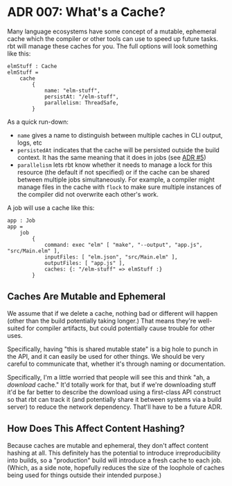 # ADR 007: What's a Cache?

Many language ecosystems have some concept of a mutable, ephemeral cache which the compiler or other tools can use to speed up future tasks.
rbt will manage these caches for you.
The full options will look something like this:

```roc
elmStuff : Cache
elmStuff =
    cache
        {
            name: "elm-stuff",
            persistAt: "/elm-stuff",
            parallelism: ThreadSafe,
        }
```

As a quick run-down:

- `name` gives a name to distinguish between multiple caches in CLI output, logs, etc
- `persistedAt` indicates that the cache will be persisted outside the build context.
  It has the same meaning that it does in jobs (see [ADR #5](./005-jobs.md))
- `parallelism` lets rbt know whether it needs to manage a lock for this resource (the default if not specified) or if the cache can be shared between multiple jobs simultaneously.
  For example, a compiler might manage files in the cache with `flock` to make sure multiple instances of the compiler did not overwrite each other's work.

A job will use a cache like this:

```roc
app : Job
app =
    job
        { 
            command: exec "elm" [ "make", "--output", "app.js", "src/Main.elm" ],
            inputFiles: [ "elm.json", "src/Main.elm" ],
            outputFiles: [ "app.js" ],
            caches: {: "/elm-stuff" => elmStuff :}
        }
```

## Caches Are Mutable and Ephemeral

We assume that if we delete a cache, nothing bad or different will happen (other than the build potentially taking longer.)
That means they're well-suited for compiler artifacts, but could potentially cause trouble for other uses.

Specifically, having "this is shared mutable state" is a big hole to punch in the API, and it can easily be used for other things.
We should be very careful to communicate that, whether it's through naming or documentation.

Specifically, I'm a little worried that people will see this and think "ah, a *download* cache."
It'd totally work for that, but if we're downloading stuff it'd be far better to describe the download using a first-class API construct so that rbt can track it (and potentially share it between systems via a build server) to reduce the network dependency.
That'll have to be a future ADR.

## How Does This Affect Content Hashing?

Because caches are mutable and ephemeral, they don't affect content hashing at all.
This definitely has the potential to introduce irreproducibility into builds, so a "production" build will introduce a fresh cache to each job.
(Which, as a side note, hopefully reduces the size of the loophole of caches being used for things outside their intended purpose.)
